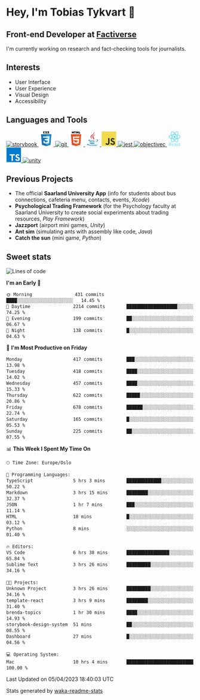 # Hey, I'm Tobias Tykvart 🦉

## Front-end Developer at [Factiverse](https://www.factiverse.no/)

I'm currently working on research and fact-checking tools for journalists.

## Interests

- User Interface
- User Experience
- Visual Design
- Accessibility

## Languages and Tools

<!-- https://devicon.dev/ -->
<p align="left"> <a href="https://storybook.js.org/" target="_blank" rel="noreferrer"> <img src="https://cdn.jsdelivr.net/gh/devicons/devicon/icons/storybook/storybook-original.svg" alt="storybook" width="40" height="40"/> </a> <a href="https://www.w3schools.com/css/" target="_blank" rel="noreferrer"> <img src="https://raw.githubusercontent.com/devicons/devicon/master/icons/css3/css3-original-wordmark.svg" alt="css3" width="40" height="40"/> </a> <a href="https://git-scm.com/" target="_blank" rel="noreferrer"> <img src="https://www.vectorlogo.zone/logos/git-scm/git-scm-icon.svg" alt="git" width="40" height="40"/> </a> <a href="https://www.w3.org/html/" target="_blank" rel="noreferrer"> <img src="https://raw.githubusercontent.com/devicons/devicon/master/icons/html5/html5-original-wordmark.svg" alt="html5" width="40" height="40"/> </a> <a href="https://www.java.com" target="_blank" rel="noreferrer"> <img src="https://raw.githubusercontent.com/devicons/devicon/master/icons/java/java-original.svg" alt="java" width="40" height="40"/> </a> <a href="https://developer.mozilla.org/en-US/docs/Web/JavaScript" target="_blank" rel="noreferrer"> <img src="https://raw.githubusercontent.com/devicons/devicon/master/icons/javascript/javascript-original.svg" alt="javascript" width="40" height="40"/> </a> <a href="https://jestjs.io" target="_blank" rel="noreferrer"> <img src="https://www.vectorlogo.zone/logos/jestjsio/jestjsio-icon.svg" alt="jest" width="40" height="40"/> </a> <a href="https://developer.apple.com/library/archive/documentation/Cocoa/Conceptual/ProgrammingWithObjectiveC/Introduction/Introduction.html" target="_blank" rel="noreferrer"> <img src="https://www.vectorlogo.zone/logos/apple_objectivec/apple_objectivec-icon.svg" alt="objectivec" width="40" height="40"/> </a> <a href="https://reactjs.org/" target="_blank" rel="noreferrer"> <img src="https://raw.githubusercontent.com/devicons/devicon/master/icons/react/react-original-wordmark.svg" alt="react" width="40" height="40"/> </a> <a href="https://www.typescriptlang.org/" target="_blank" rel="noreferrer"> <img src="https://raw.githubusercontent.com/devicons/devicon/master/icons/typescript/typescript-original.svg" alt="typescript" width="40" height="40"/> </a> <a href="https://unity.com/" target="_blank" rel="noreferrer"> <img src="https://www.vectorlogo.zone/logos/unity3d/unity3d-icon.svg" alt="unity" width="40" height="40"/> </a> </p>

## Previous Projects

- The official **Saarland University App** (info for students about bus connections, cafeteria menu, contacts, events, _Xcode_)
- **Psychological Trading Framework** (for the Psychology faculty at Saarland University to create social experiments about trading resources, _Play Framework_)
- **Jazzport** (airport mini games, _Unity_)
- **Ant sim** (simulating ants with assembly like code, _Java_)
- **Catch the sun** (mini game, _Python_)

## Sweet stats

<!--START_SECTION:waka-->
![Lines of code](https://img.shields.io/badge/From%20Hello%20World%20I%27ve%20Written-4.1%20million%20lines%20of%20code-blue)

**I'm an Early 🐤** 

```text
🌞 Morning                431 commits         ████░░░░░░░░░░░░░░░░░░░░░   14.45 % 
🌆 Daytime                2214 commits        ███████████████████░░░░░░   74.25 % 
🌃 Evening                199 commits         ██░░░░░░░░░░░░░░░░░░░░░░░   06.67 % 
🌙 Night                  138 commits         █░░░░░░░░░░░░░░░░░░░░░░░░   04.63 % 
```
📅 **I'm Most Productive on Friday** 

```text
Monday                   417 commits         ███░░░░░░░░░░░░░░░░░░░░░░   13.98 % 
Tuesday                  418 commits         ████░░░░░░░░░░░░░░░░░░░░░   14.02 % 
Wednesday                457 commits         ████░░░░░░░░░░░░░░░░░░░░░   15.33 % 
Thursday                 622 commits         █████░░░░░░░░░░░░░░░░░░░░   20.86 % 
Friday                   678 commits         ██████░░░░░░░░░░░░░░░░░░░   22.74 % 
Saturday                 165 commits         █░░░░░░░░░░░░░░░░░░░░░░░░   05.53 % 
Sunday                   225 commits         ██░░░░░░░░░░░░░░░░░░░░░░░   07.55 % 
```


📊 **This Week I Spent My Time On** 

```text
🕑︎ Time Zone: Europe/Oslo

💬 Programming Languages: 
TypeScript               5 hrs 3 mins        █████████████░░░░░░░░░░░░   50.22 % 
Markdown                 3 hrs 15 mins       ████████░░░░░░░░░░░░░░░░░   32.37 % 
JSON                     1 hr 7 mins         ███░░░░░░░░░░░░░░░░░░░░░░   11.14 % 
HTML                     18 mins             █░░░░░░░░░░░░░░░░░░░░░░░░   03.12 % 
Python                   8 mins              ░░░░░░░░░░░░░░░░░░░░░░░░░   01.40 % 

🔥 Editors: 
VS Code                  6 hrs 38 mins       ████████████████░░░░░░░░░   65.84 % 
Sublime Text             3 hrs 26 mins       █████████░░░░░░░░░░░░░░░░   34.16 % 

🐱‍💻 Projects: 
Unknown Project          3 hrs 26 mins       █████████░░░░░░░░░░░░░░░░   34.16 % 
template-react           3 hrs 9 mins        ████████░░░░░░░░░░░░░░░░░   31.40 % 
brenda-topics            1 hr 30 mins        ████░░░░░░░░░░░░░░░░░░░░░   14.93 % 
storybook-design-system  51 mins             ██░░░░░░░░░░░░░░░░░░░░░░░   08.55 % 
Dashboard                27 mins             █░░░░░░░░░░░░░░░░░░░░░░░░   04.56 % 

💻 Operating System: 
Mac                      10 hrs 4 mins       █████████████████████████   100.00 % 
```


 Last Updated on 05/04/2023 18:40:03 UTC
<!--END_SECTION:waka-->

Stats generated by [waka-readme-stats](https://github.com/anmol098/waka-readme-stats)
